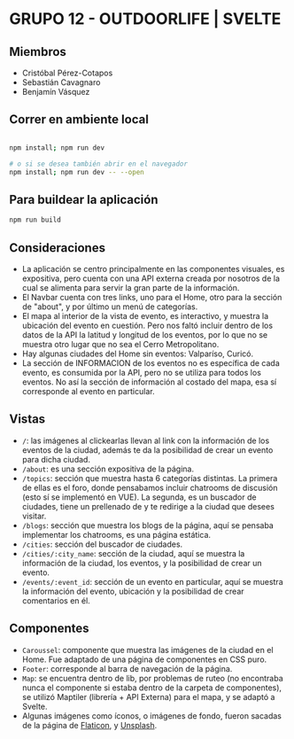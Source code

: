 
# GRUPO 12 - OUTDOORLIFE | SVELTE

## Miembros

- Cristóbal Pérez-Cotapos
- Sebastián Cavagnaro
- Benjamín Vásquez

## Correr en ambiente local

```bash

npm install; npm run dev

# o si se desea también abrir en el navegador
npm install; npm run dev -- --open
```

## Para buildear la aplicación

```bash
npm run build
```

## Consideraciones

- La aplicación se centro principalmente en las componentes visuales, es expositiva, pero cuenta con una
API externa creada por nosotros de la cual se alimenta para servir la gran parte de la información.
- El Navbar cuenta con tres links, uno para el Home, otro para la sección de "about", y por último un menú de categorías.
- El mapa al interior de la vista de evento, es interactivo, y muestra la ubicación del evento en cuestión. Pero nos faltó
incluir dentro de los datos de la API la latitud y longitud de los eventos, por lo que no se muestra otro lugar que no sea
el Cerro Metropolitano.
- Hay algunas ciudades del Home sin eventos: Valparíso, Curicó.
- La sección de INFORMACION de los eventos no es específica de cada evento, es consumida por la API, pero no se utiliza para todos los eventos. No así la sección de información al costado del mapa, esa sí corresponde al evento en particular.

## Vistas
- `/`: las imágenes al clickearlas llevan al link con la información de los eventos de la ciudad, además te da la posibilidad de crear un evento para dicha ciudad.
- `/about`: es una sección expositiva de la página.
- `/topics`: sección que muestra hasta 6 categorías distintas. La primera de ellas es el foro, donde pensabamos incluir
chatrooms de discusión (esto sí se implementó en VUE). La segunda, es un buscador de ciudades, tiene un prellenado de
y te redirige a la ciudad que desees visitar.
- `/blogs`: sección que muestra los blogs de la página, aquí se pensaba implementar los chatrooms, es una página estática.
- `/cities`: sección del buscador de ciudades.
- `/cities/:city_name`: sección de la ciudad, aquí se muestra la información de la ciudad, los eventos, y la posibilidad de crear un evento. 
- `/events/:event_id`: sección de un evento en particular, aquí se muestra la información del evento, ubicación y la posibilidad de crear comentarios en él.

## Componentes
- `Caroussel`: componente que muestra las imágenes de la ciudad en el Home. Fue adaptado de una página de componentes en CSS puro.
- `Footer`: corresponde al barra de navegación de la página.
- `Map`: se encuentra dentro de lib, por problemas de ruteo (no encontraba nunca el componente si estaba dentro de la carpeta de componentes), se utilizó Maptiler (librería + API Externa) para el mapa, y se adaptó a Svelte.
- Algunas imágenes como íconos, o imágenes de fondo, fueron sacadas de la página de [Flaticon](https://www.flaticon.com/), y [Unsplash](https://unsplash.com/).